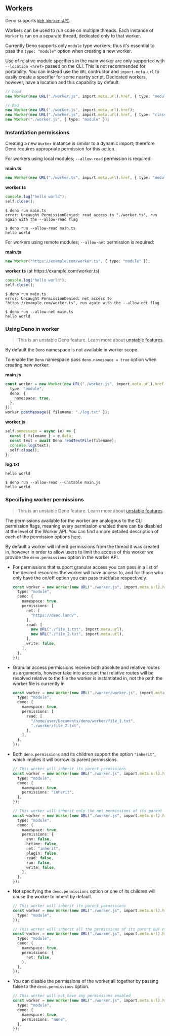 ## Workers

Deno supports
[`Web Worker API`](https://developer.mozilla.org/en-US/docs/Web/API/Worker/Worker).

Workers can be used to run code on multiple threads. Each instance of `Worker`
is run on a separate thread, dedicated only to that worker.

Currently Deno supports only `module` type workers; thus it's essential to pass
the `type: "module"` option when creating a new worker.

Use of relative module specifiers in the main worker are only supported with
`--location <href>` passed on the CLI. This is not recommended for portability.
You can instead use the `URL` contructor and `import.meta.url` to easily create
a specifier for some nearby script. Dedicated workers, however, have a location
and this capability by default.

```ts
// Good
new Worker(new URL("./worker.js", import.meta.url).href, { type: "module" });

// Bad
new Worker(new URL("./worker.js", import.meta.url).href);
new Worker(new URL("./worker.js", import.meta.url).href, { type: "classic" });
new Worker("./worker.js", { type: "module" });
```

### Instantiation permissions

Creating a new `Worker` instance is similar to a dynamic import; therefore Deno
requires appropriate permission for this action.

For workers using local modules; `--allow-read` permission is required:

**main.ts**

```ts
new Worker(new URL("./worker.ts", import.meta.url).href, { type: "module" });
```

**worker.ts**

```ts
console.log("hello world");
self.close();
```

```shell
$ deno run main.ts
error: Uncaught PermissionDenied: read access to "./worker.ts", run again with the --allow-read flag

$ deno run --allow-read main.ts
hello world
```

For workers using remote modules; `--allow-net` permission is required:

**main.ts**

```ts
new Worker("https://example.com/worker.ts", { type: "module" });
```

**worker.ts** (at https[]()://example.com/worker.ts)

```ts
console.log("hello world");
self.close();
```

```shell
$ deno run main.ts
error: Uncaught PermissionDenied: net access to "https://example.com/worker.ts", run again with the --allow-net flag

$ deno run --allow-net main.ts
hello world
```

### Using Deno in worker

> This is an unstable Deno feature. Learn more about
> [unstable features](./stability.md).

By default the `Deno` namespace is not available in worker scope.

To enable the `Deno` namespace pass `deno.namespace = true` option when creating
new worker:

**main.js**

```ts
const worker = new Worker(new URL("./worker.js", import.meta.url).href, {
  type: "module",
  deno: {
    namespace: true,
  },
});
worker.postMessage({ filename: "./log.txt" });
```

**worker.js**

```ts
self.onmessage = async (e) => {
  const { filename } = e.data;
  const text = await Deno.readTextFile(filename);
  console.log(text);
  self.close();
};
```

**log.txt**

```
hello world
```

```shell
$ deno run --allow-read --unstable main.js
hello world
```

### Specifying worker permissions

> This is an unstable Deno feature. Learn more about
> [unstable features](./stability.md).

The permissions available for the worker are analogous to the CLI permission
flags, meaning every permission enabled there can be disabled at the level of
the Worker API. You can find a more detailed description of each of the
permission options [here](../getting_started/permissions.md).

By default a worker will inherit permissions from the thread it was created in,
however in order to allow users to limit the access of this worker we provide
the `deno.permissions` option in the worker API.

- For permissions that support granular access you can pass in a list of the
  desired resources the worker will have access to, and for those who only have
  the on/off option you can pass true/false respectively.

  ```ts
  const worker = new Worker(new URL("./worker.js", import.meta.url).href, {
    type: "module",
    deno: {
      namespace: true,
      permissions: [
        net: [
          "https://deno.land/",
        ],
        read: [
          new URL("./file_1.txt", import.meta.url),
          new URL("./file_2.txt", import.meta.url),
        ],
        write: false,
      ],
    },
  });
  ```

- Granular access permissions receive both absolute and relative routes as
  arguments, however take into account that relative routes will be resolved
  relative to the file the worker is instantiated in, not the path the worker
  file is currently in

  ```ts
  const worker = new Worker(new URL("./worker/worker.js", import.meta.url).href, {
    type: "module",
    deno: {
      namespace: true,
      permissions: [
        read: [
          "/home/user/Documents/deno/worker/file_1.txt",
          "./worker/file_2.txt",
        ],
      ],
    },
  });
  ```

- Both `deno.permissions` and its children support the option `"inherit"`, which
  implies it will borrow its parent permissions.

  ```ts
  // This worker will inherit its parent permissions
  const worker = new Worker(new URL("./worker.js", import.meta.url).href, {
    type: "module",
    deno: {
      namespace: true,
      permissions: "inherit",
    },
  });
  ```

  ```ts
  // This worker will inherit only the net permissions of its parent
  const worker = new Worker(new URL("./worker.js", import.meta.url).href, {
    type: "module",
    deno: {
      namespace: true,
      permissions: {
        env: false,
        hrtime: false,
        net: "inherit",
        plugin: false,
        read: false,
        run: false,
        write: false,
      },
    },
  });
  ```

- Not specifying the `deno.permissions` option or one of its children will cause
  the worker to inherit by default.

  ```ts
  // This worker will inherit its parent permissions
  const worker = new Worker(new URL("./worker.js", import.meta.url).href, {
    type: "module",
  });
  ```

  ```ts
  // This worker will inherit all the permissions of its parent BUT net
  const worker = new Worker(new URL("./worker.js", import.meta.url).href, {
    type: "module",
    deno: {
      namespace: true,
      permissions: {
        net: false,
      },
    },
  });
  ```

- You can disable the permissions of the worker all together by passing false to
  the `deno.permissions` option.

  ```ts
  // This worker will not have any permissions enabled
  const worker = new Worker(new URL("./worker.js", import.meta.url).href, {
    type: "module",
    deno: {
      namespace: true,
      permissions: "none",
    },
  });
  ```
